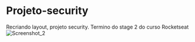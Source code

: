 # Projeto-security
Recriando layout, projeto security. Termino do stage 2 do curso Rocketseat
![Screenshot_2](https://user-images.githubusercontent.com/123285621/217241270-e43fa578-c6b6-4abc-b22d-c0afee09e40e.png)
